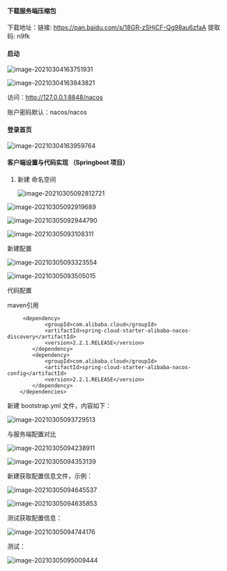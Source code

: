 

#### 下载服务端压缩包

下载地址：链接: https://pan.baidu.com/s/18GR-zSHjCF-Qg98au6zfaA 提取码: n9fk 

#### 启动

![image-20210304163751931](https://xuemingde.com/pages/image/others/20210304163758.png)

![image-20210304163843821](https://xuemingde.com/pages/image/others/20210304163845.png)

访问：http://127.0.0.1:8848/nacos  

账户密码默认：nacos/nacos 

#### 登录首页

![image-20210304163959764](https://xuemingde.com/pages/image/others/20210304164000.png)

#### 客户端设置与代码实现 （Springboot 项目）

1. 新建  命名空间

   ![image-20210305092812721](https://xuemingde.com/pages/image/others/20210305092814.png)

![image-20210305092919689](https://xuemingde.com/pages/image/others/20210305092920.png)

![image-20210305092944790](https://xuemingde.com/pages/image/others/20210305092945.png)

![image-20210305093108311](https://xuemingde.com/pages/image/others/20210305093109.png)

新建配置

![image-20210305093323554](https://xuemingde.com/pages/image/others/20210305093324.png)

![image-20210305093505015](https://xuemingde.com/pages/image/others/20210305093506.png)

代码配置



maven引用

<!--nacos组件-->

```
     <dependency>
            <groupId>com.alibaba.cloud</groupId>
            <artifactId>spring-cloud-starter-alibaba-nacos-discovery</artifactId>
            <version>2.2.1.RELEASE</version>
        </dependency>
        <dependency>
            <groupId>com.alibaba.cloud</groupId>
            <artifactId>spring-cloud-starter-alibaba-nacos-config</artifactId>
            <version>2.2.1.RELEASE</version>
        </dependency>
    </dependencies>
```

新建 bootstrap.yml 文件，内容如下：

![image-20210305093729513](https://xuemingde.com/pages/image/others/20210305093731.png)



与服务端配置对比

![image-20210305094238911](https://xuemingde.com/pages/image/others/20210305094240.png)

![image-20210305094353139](https://xuemingde.com/pages/image/others/20210305094354.png)



新建获取配置信息文件，示例：

![image-20210305094645537](https://xuemingde.com/pages/image/others/20210305094646.png)

![image-20210305094635853](https://xuemingde.com/pages/image/others/20210305094636.png)

测试获取配置信息：

![image-20210305094744176](https://xuemingde.com/pages/image/others/20210305094745.png)

测试：

![image-20210305095009444](https://xuemingde.com/pages/image/others/20210305095010.png)



